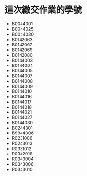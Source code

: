 這次繳交作業的學號
====

* B0044001
* B0044025
* B0044030
* B0142063
* B0142067
* B0142069
* B0142080
* B0144003
* B0144004
* B0144005
* B0144007
* B0144008
* B0144009
* B0144010
* B0144016
* B0144017
* B0144018
* B0144021
* B0144027
* B0144030
* B0244301
* B9944008
* R0231006
* R0243013
* R0331012
* R0342018
* R0343004
* R0343006
* R0343010
